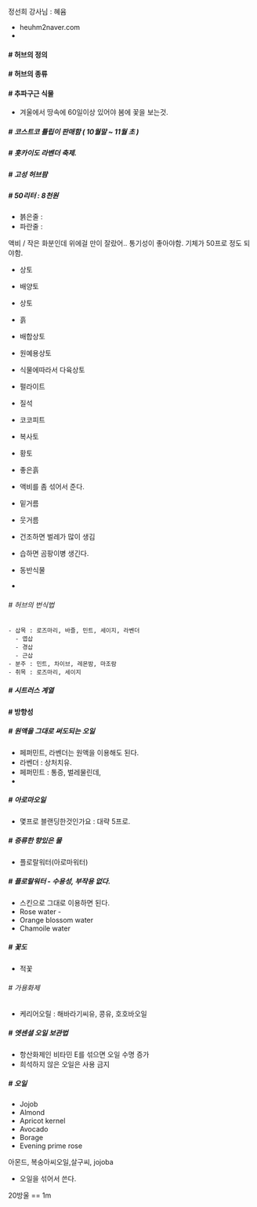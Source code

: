 정선희 강사님 : 혜윰
 - heuhm2naver.com
 - 

#### # 허브의 정의

#### # 허브의 종류

#### # 추파구근 식물
  - 겨울에서 땅속에 60일이상 있어야 봄에 꽃을 보는것.

##### # 코스트코 튤립이 판매함 ( 10월말 ~ 11월 초 )
##### # 홋카이도 라벤더 축제.
##### # 고성 허브팜


##### # 50리터 : 8천원
  - 븕은줄 :
  - 파란줄 :

액비 /
작은 화분인데 위에걸 만이 잘랐어..
통기성이 좋아야함.
기체가 50프로 정도 되야함.
 
  - 상토
  - 배양토
  - 상토
  - 흙 

  - 배합상토
  - 원예용상토
  - 식물에따라서 다육상토

  - 펄라이트
  - 질석
  - 코코피트

  - 복사토
  - 황토 
  - 좋은흙

  - 액비를 좀 섞어서 준다.

  - 밑거름
  - 웃거름

  - 건조하면 벌레가 많이 생김
  - 습하면 곰팡이병 생긴다.

  - 동반식물
  - 
  ###### # 허브의 번식법
    - 삽목 : 로즈마리, 바즐, 민트, 세이지, 라벤더 
      - 엽삽
      - 경삽
      - 근삽
    - 분주 : 민트, 차이브, 레몬밤, 마조람
    - 취목 : 로즈마리, 세이지

##### # 시트러스 계열

#### # 방향성

##### # 원액을 그대로 써도되는 오일
  - 페퍼민트, 라벤더는 원액을 이용해도 된다.
  - 라벤더 : 상처치유.
  - 페퍼민트 : 통증, 벌레물린데, 
  - 

##### # 아로마오일
 - 몇프로 블랜딩한것인가요 : 대략 5프로.


##### # 증류한 향있은 물
  - 플로랄워터(아로마워터)

##### # 플로랄워터 - 수용성, 부작용 없다.
  - 스킨으로 그대로 이용하면 된다.
  - Rose water - 
  - Orange blossom water
  - Chamoile water
##### # 꽃도
  - 적꽃 

###### # 가용화제
  - 케리어오릴 : 해바라기씨유, 콩유, 호호바오일

##### # 엣센셜 오일 보관법  
  - 항산화제인 비타민 E를 섞으면 오일 수명 증가
  - 희석하지 않은 오일은 사용 금지

##### # 오일 
  - Jojob 
  - Almond
  - Apricot kernel
  - Avocado
  - Borage
  - Evening prime rose


아몬드, 복숭아씨오일,살구씨, jojoba

- 오일을 섞어서 쓴다.

20방울 == 1m
